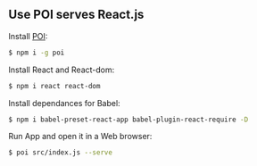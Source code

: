 ## Use POI serves React.js

  Install [POI](https://poi.js.org/):

```bash
$ npm i -g poi
```
  Install React and React-dom:

```bash
$ npm i react react-dom
```
  Install dependances for Babel:
```bash
$ npm i babel-preset-react-app babel-plugin-react-require -D
```

  Run App and open it in a Web browser:

```bash
$ poi src/index.js --serve
```
